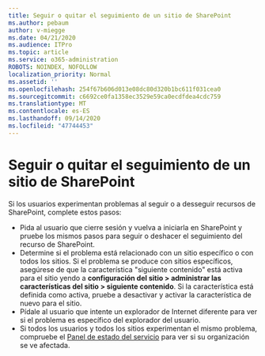 ```yaml
---
title: Seguir o quitar el seguimiento de un sitio de SharePoint
ms.author: pebaum
author: v-miegge
ms.date: 04/21/2020
ms.audience: ITPro
ms.topic: article
ms.service: o365-administration
ROBOTS: NOINDEX, NOFOLLOW
localization_priority: Normal
ms.assetid: ''
ms.openlocfilehash: 254f67b606d013e08dc80d320b1bc611f031cea0
ms.sourcegitcommit: c6692ce0fa1358ec3529e59ca0ecdfdea4cdc759
ms.translationtype: MT
ms.contentlocale: es-ES
ms.lasthandoff: 09/14/2020
ms.locfileid: "47744453"
---
```

# <a name="follow-or-un-follow-a-sharepoint-site"></a>Seguir o quitar el seguimiento de un sitio de SharePoint

Si los usuarios experimentan problemas al seguir o a desseguir recursos de SharePoint, complete estos pasos:

* Pida al usuario que cierre sesión y vuelva a iniciarla en SharePoint y pruebe los mismos pasos para seguir o deshacer el seguimiento del recurso de SharePoint.
* Determine si el problema está relacionado con un sitio específico o con todos los sitios. Si el problema se produce con sitios específicos, asegúrese de que la característica "siguiente contenido" está activa para el sitio yendo a **configuración del sitio > administrar las características del sitio > siguiente contenido**. Si la característica está definida como activa, pruebe a desactivar y activar la característica de nuevo para el sitio.
* Pídale al usuario que intente un explorador de Internet diferente para ver si el problema es específico del explorador del usuario.
* Si todos los usuarios y todos los sitios experimentan el mismo problema, compruebe el [Panel de estado del servicio](https://admin.microsoft.com/AdminPortal/Home#/servicehealth) para ver si su organización se ve afectada.
